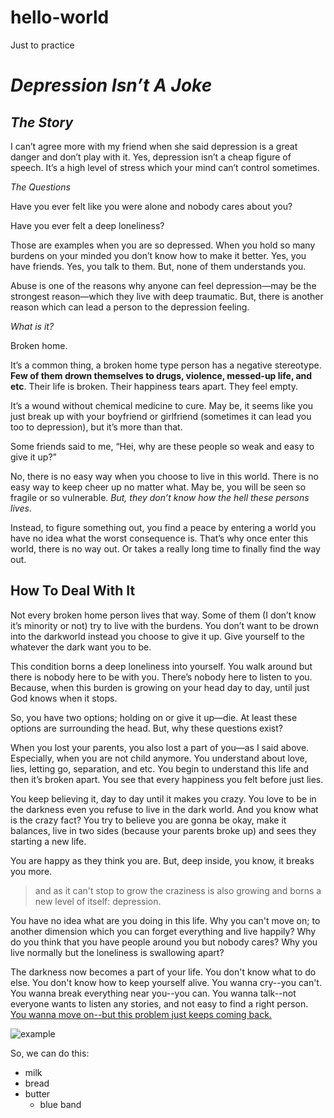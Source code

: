 # hello-world
Just to practice

#  _Depression Isn’t A Joke_

## _The Story_

I can’t agree more with my friend when she said depression is a great danger and don’t play with it. Yes, depression isn’t a cheap figure of speech. It’s a high level of stress which your mind can’t control sometimes. 

_The Questions_

Have you ever felt like you were alone and nobody cares about you?

Have you ever felt a deep loneliness?

Those are examples when you are so depressed. When you hold so many burdens on your minded you don’t know how to make it better. Yes, you have friends. Yes, you talk to them. But, none of them understands you.

Abuse is one of the reasons why anyone can feel depression—may be the strongest reason—which they live with deep traumatic. But, there is another reason which can lead a person to the depression feeling.

_What is it?_

Broken home. 

It’s a common thing, a broken home type person has a negative stereotype. **Few of them drown themselves to drugs, violence, messed-up life, and etc**. Their life is broken. Their happiness tears apart. They feel empty. 

It’s a wound without chemical medicine to cure. May be, it seems like you just break up with your boyfriend or girlfriend (sometimes it can lead you too to depression), but it’s more than that.

Some friends said to me, “Hei, why are these people so weak and easy to give it up?”

No, there is no easy way when you choose to live in this world. There is no easy way to keep cheer up no matter what. May be, you will be seen so fragile or so vulnerable. _But, they don’t know how the hell these persons lives_. 

Instead, to figure something out, you find a peace by entering a world you have no idea what the worst consequence is. That’s why once enter this world, there is no way out. Or takes a really long time to finally find the way out. 

## How To Deal With It

Not every broken home person lives that way. Some of them (I don’t know it’s minority or not) try to live with the burdens. You don’t want to be drown into the darkworld instead you choose to give it up. Give yourself to the whatever the dark want you to be. 

This condition borns a deep loneliness into yourself. You walk around but there is nobody here to be with you. There’s nobody here to listen to you.  Because, when this burden is growing on your head day to day, until just God knows when it stops.

So, you have two options; holding on  or give it up—die. At least these options are surrounding the head. But, why these questions exist?

When you lost your parents, you also lost a part of you—as I said above. Especially, when you are not child anymore. You understand about love, lies, letting go, separation, and etc. You begin to understand this life and then it’s broken apart. You see that every happiness you felt before just lies.

You keep believing it, day to day until it makes you crazy. You love to be in the darkness even you refuse to live in the dark world. And you know what is the crazy fact? You try to believe you are gonna be okay, make it balances, live in two sides (because your parents broke up) and sees they starting a new life.

You are happy as they think you are. But, deep inside, you know, it breaks you more. 

> and as it can't stop to grow the craziness is also growing and borns a new level of itself: depression.

You have no idea what are you doing in this life. Why you can't move on; to another dimension which you can forget everything and live happily? Why do you think that you have people around you but nobody cares? Why you live normally but the loneliness is swallowing apart?

The darkness now becomes a part of your life. You don't know what to do else. You don't know how to keep yourself alive.  You wanna cry--you can't. You wanna break everything near you--you can. You wanna talk--not everyone wants to listen any stories, and not easy to find a right person. [You wanna move on--but this problem just keeps coming back.](https://medium.com/@narandzhaf)

![example](https://cdn-images-1.medium.com/max/1200/0*lzRmzAy5OICef7rK.png)

So, we can do this:
* milk
* bread
* butter
  * blue band
